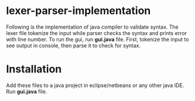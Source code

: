 # lexer-parser-implementation
Following is the implementation of java compiler to validate syntax. The lexer file tokenize the input while parser checks the syntax and prints error with line number. To run the gui, run **gui.java** file. First, tokenize the input to see output in console, then parse it to check for syntax. 

# Installation
Add these files to a java project in eclipse/netbeans or any other java IDE. Run **gui.java** file.


